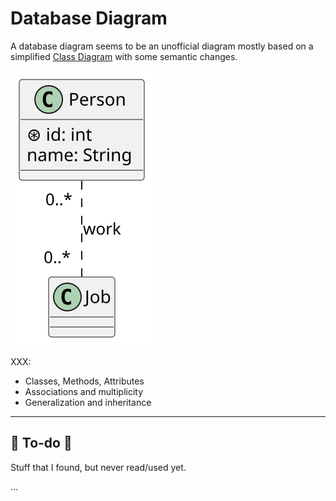 # Database Diagram

<div class="row row-cols-md-2"><div>

A database diagram seems to be an unofficial diagram mostly based on a simplified [Class Diagram]() with some semantic changes.

<div class="text-center">

![_uml/basic.plantuml](_uml/basic.svg)
</div>
</div><div>

XXX:

* Classes, Methods, Attributes
* Associations and multiplicity
* Generalization and inheritance
</div></div>

<hr class="sep-both">

## 👻 To-do 👻

Stuff that I found, but never read/used yet.

<div class="row row-cols-md-2"><div>

...
</div><div>
</div></div>